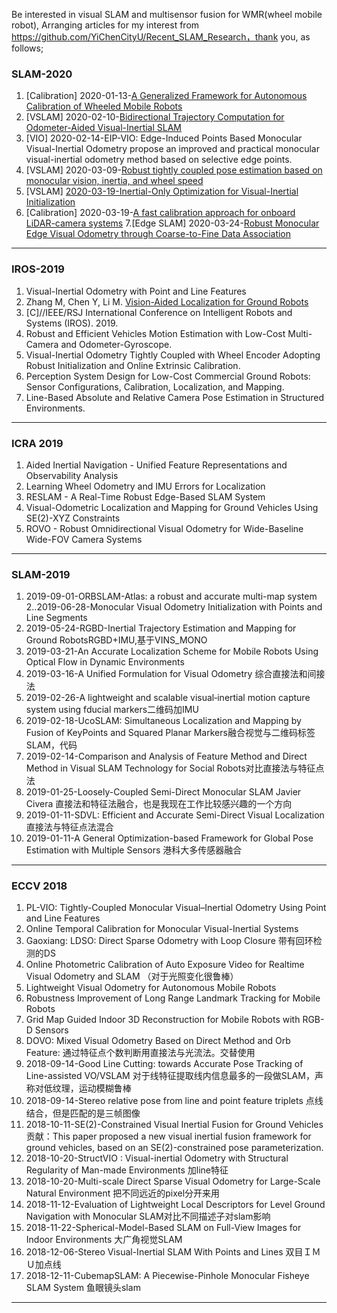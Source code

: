 Be interested in visual SLAM and multisensor fusion for WMR(wheel mobile robot),  Arranging articles for my interest from  https://github.com/YiChenCityU/Recent_SLAM_Research，thank you, as  follows;
### SLAM-2020
1. [Calibration] 2020-01-13-[A Generalized Framework for Autonomous Calibration of Wheeled Mobile Robots](https://arxiv.org/pdf/2001.01555.pdf)
2. [VSLAM] 2020-02-10-[Bidirectional Trajectory Computation for Odometer-Aided Visual-Inertial SLAM](https://arxiv.org/pdf/2002.00195.pdf)
3. [VIO] 2020-02-14-EIP-VIO: Edge-Induced Points Based Monocular Visual-Inertial Odometry propose an improved and practical monocular visual-inertial odometry method based on selective edge points.
4. [VSLAM] 2020-03-09-[Robust tightly coupled pose estimation based on monocular vision, inertia, and wheel speed](https://arxiv.org/ftp/arxiv/papers/2003/2003.01496.pdf)
5. [VSLAM] [2020-03-19-Inertial-Only Optimization for Visual-Inertial Initialization](https://arxiv.org/pdf/2003.05766.pdf)
6. [Calibration] 2020-03-19-[A fast calibration approach for onboard LiDAR-camera systems](https://journals.sagepub.com/doi/pdf/10.1177/1729881420909606)
7.[Edge SLAM] 2020-03-24-[Robust Monocular Edge Visual Odometry through Coarse-to-Fine Data Association](https://www.researchgate.net/publication/336056167_Robust_Monocular_Edge_Visual_Odometry_through_Coarse-to-Fine_Data_Association)
--------------------------------------------------------------------------------------------------------------------------------------
###  IROS-2019
1. Visual-Inertial Odometry with Point and Line Features  
2. Zhang M, Chen Y, Li M. [Vision-Aided Localization for Ground Robots](https://hitcm.github.io/data/papers/IROS2019_ground.pdf)
3. [C]//IEEE/RSJ International Conference on Intelligent Robots and Systems (IROS). 2019.  
4. Robust and Efficient Vehicles Motion Estimation with Low-Cost Multi-Camera and Odometer-Gyroscope.  
5. Visual-Inertial Odometry Tightly Coupled with Wheel Encoder Adopting Robust Initialization and Online Extrinsic Calibration.
6. Perception System Design for Low-Cost Commercial Ground Robots: Sensor Configurations, Calibration, Localization, and Mapping.
7. Line-Based Absolute and Relative Camera Pose Estimation in Structured Environments.

--------------------------------------------------------------------------------------------------------------------------------------
###  ICRA 2019
1. Aided Inertial Navigation - Unified Feature Representations and Observability Analysis  
2. Learning Wheel Odometry and IMU Errors for Localization   
3. RESLAM - A Real-Time Robust Edge-Based SLAM System  
4. Visual-Odometric Localization and Mapping for Ground Vehicles Using SE(2)-XYZ Constraints  
5. ROVO - Robust Omnidirectional Visual Odometry for Wide-Baseline Wide-FOV Camera Systems  

--------------------------------------------------------------------------------------------------------------------------------------
###  SLAM-2019
1. 2019-09-01-ORBSLAM-Atlas: a robust and accurate multi-map system
2..2019-06-28-Monocular Visual Odometry Initialization with Points and Line Segments
3. 2019-05-24-RGBD-Inertial Trajectory Estimation and Mapping for Ground RobotsRGBD+IMU,基于VINS_MONO
4. 2019-03-21-An Accurate Localization Scheme for Mobile Robots Using Optical Flow in Dynamic Environments
5. 2019-03-16-A Unified Formulation for Visual Odometry 综合直接法和间接法
6. 2019-02-26-A lightweight and scalable visual‑inertial motion capture system using fducial markers二维码加IMU
7. 2019-02-18-UcoSLAM: Simultaneous Localization and Mapping by Fusion of KeyPoints and Squared Planar Markers融合视觉与二维码标签SLAM，代码
8. 2019-02-14-Comparison and Analysis of Feature Method and Direct Method in Visual SLAM Technology for Social Robots对比直接法与特征点法
9. 2019-01-25-Loosely-Coupled Semi-Direct Monocular SLAM Javier Civera 直接法和特征法融合，也是我现在工作比较感兴趣的一个方向
10. 2019-01-11-SDVL: Efficient and Accurate Semi-Direct Visual Localization 直接法与特征点法混合
11. 2019-01-11-A General Optimization-based Framework for Global Pose Estimation with Multiple Sensors 港科大多传感器融合
--------------------------------------------------------------------------------------------------------------------------------------
### ECCV 2018 
1. PL-VIO: Tightly-Coupled Monocular Visual–Inertial Odometry Using Point and Line Features
2. Online Temporal Calibration for Monocular Visual-Inertial Systems
3. Gaoxiang: LDSO: Direct Sparse Odometry with Loop Closure 带有回环检测的DS
4. Online Photometric Calibration of Auto Exposure Video for Realtime Visual Odometry and SLAM （对于光照变化很鲁棒）
5. Lightweight Visual Odometry for Autonomous Mobile Robots
6. Robustness Improvement of Long Range Landmark Tracking for Mobile Robots
7. Grid Map Guided Indoor 3D Reconstruction for Mobile Robots with RGB-D Sensors
8. DOVO: Mixed Visual Odometry Based on Direct Method and Orb Feature: 通过特征点个数判断用直接法与光流法。交替使用
9. 2018-09-14-Good Line Cutting: towards Accurate Pose Tracking of Line-assisted VO/VSLAM 对于线特征提取线内信息最多的一段做SLAM，声称对低纹理，运动模糊鲁棒
10. 2018-09-14-Stereo relative pose from line and point feature triplets 点线结合，但是匹配的是三帧图像
11. 2018-10-11-SE(2)-Constrained Visual Inertial Fusion for Ground Vehicles 贡献：This paper proposed a new visual inertial fusion framework for ground vehicles, based on an SE(2)-constrained pose parameterization.
12. 2018-10-20-StructVIO : Visual-inertial Odometry with Structural Regularity of Man-made Environments 加line特征
13. 2018-10-20-Multi-scale Direct Sparse Visual Odometry for Large-Scale Natural Environment 把不同远近的pixel分开来用
14. 2018-11-12-Evaluation of Lightweight Local Descriptors for Level Ground Navigation with Monocular SLAM对比不同描述子对slam影响
15. 2018-11-22-Spherical-Model-Based SLAM on Full-View Images for Indoor Environments 大广角视觉SLAM
16. 2018-12-06-Stereo Visual-Inertial SLAM With Points and Lines 双目ＩＭＵ加点线
17. 2018-12-11-CubemapSLAM: A Piecewise-Pinhole Monocular Fisheye SLAM System 鱼眼镜头slam

--------------------------------------------------------------------------------------------------------------------------------------
